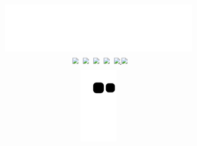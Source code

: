 <p align="center">
<img src="header.svg" />
</p>

<div align="center">
&nbsp; 
<a href="https://www.instagram.com/silva.j0se/" target="_blank"><img src="https://img.shields.io/badge/-Instagram-00006f?style=for-the-badge&logo=instagram&logoColor=white" target="_blank"></a>
&nbsp;
 <a href="https://discord.gg/gZfUKBRb" target="_blank"><img src="https://img.shields.io/badge/Discord-00006f?style=for-the-badge&logo=discord&logoColor=white" target="_blank"></a> 
&nbsp;
<a href = "mailto:juniorsilva240803@gmail.com"><img src="https://img.shields.io/badge/-Gmail-00006f?style=for-the-badge&logo=gmail&logoColor=white" target="_blank"></a>
&nbsp;
<a href="https://www.linkedin.com/in/jos%C3%A9-aparecido-ba0564202" target="_blank"><img src="https://img.shields.io/badge/-LinkedIn-00006f?style=for-the-badge&logo=linkedin&logoColor=white" target="_blank"></a>  
&nbsp;

<a href="https://github.com/rafaballerini">
<img height="180em" src="https://github-readme-stats.vercel.app/api?username=Bumboobee&show_icons=true&theme=github_dark&include_all_commits=true&count_private=true"/>
<img height="180em" src="https://github-readme-stats.vercel.app/api/top-langs/?username=Bumboobee&layout=compact&langs_count=7&theme=github_dark"/>

 
![Snake animation](https://github.com/Bumboobee/Bumboobee/blob/output/github-contribution-grid-snake.svg)
</div>
